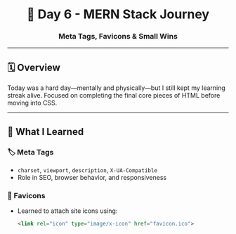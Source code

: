 <h1 align="center">📅 Day 6 - MERN Stack Journey</h1>
<h3 align="center">Meta Tags, Favicons & Small Wins</h3>

---

## 🗓️ Overview

Today was a hard day—mentally and physically—but I still kept my learning streak alive. Focused on completing the final core pieces of HTML before moving into CSS.

---

## 🧠 What I Learned

### 🏷️ Meta Tags
- `charset`, `viewport`, `description`, `X-UA-Compatible`
- Role in SEO, browser behavior, and responsiveness

### 🌟 Favicons
- Learned to attach site icons using:
  ```html
  <link rel="icon" type="image/x-icon" href="favicon.ico">
